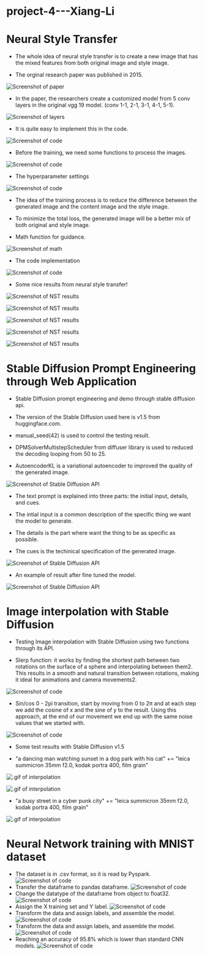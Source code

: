 # project-4---Xiang-Li 

# Neural Style Transfer

* The whole idea of neural style transfer is to create a new image that has the mixed features from both original image and style image.

* The orginal research paper was published in 2015.

![Screenshot of paper](powerpoint/NST_theory.png)

* In the paper, the researchers create a customized model from 5 conv layers in the original vgg 19 model. (conv 1-1, 2-1, 3-1, 4-1, 5-1).

![Screenshot of layers](powerpoint/chosen_layers.png)

* It is quite easy to implement this in the code.

![Screenshot of code](powerpoint/custom_vgg.png)

* Before the training, we need some functions to process the images.

![Screenshot of code](powerpoint/img_process.png)

* The hyperparameter settings

![Screenshot of code](powerpoint/hp_settings.png)

* The idea of the training process is to reduce the difference between the generated image and the content image and the style image.

* To minimize the total loss, the generated image will be a better mix of both original and style image.

* Math function for guidance.

![Screenshot of math](powerpoint/total_loss_f.png)

* The code implementation

![Screenshot of code](powerpoint/nst_code.png)

* Some nice results from neural style transfer!

![Screenshot of NST results](database/test/jp+fa3.png)

![Screenshot of NST results](database/test/s12+fa2.png)

![Screenshot of NST results](database/test/fa3+s11.png)

![Screenshot of NST results](database/test/mel1+vg.png)

![Screenshot of NST results](database/test/s14+f5.png)

# Stable Diffusion Prompt Engineering through Web Application

* Stable Diffusion prompt engineering and demo through stable diffusion api.

* The version of the Stable Diffusion used here is v1.5 from huggingface.com.

* manual_seed(42) is used to control the testing result.

* DPMSolverMultistepScheduler from diffuser library is used to reduced the decoding looping from 50 to 25.

* AutoencoderKL is a variational autoencoder to improved the quality of the generated image.

![Screenshot of Stable Diffusion API](powerpoint/sd_code1.png)

* The text prompt is explained into three parts: the initial input, details, and cues.

* The intial input is a common description of the specific thing we want the model to generate.

* The details is the part where want the thing to be as specific as possible.

* The cues is the techinical specification of the generated image.

![Screenshot of Stable Diffusion API](powerpoint/sd_code2.png)

* An example of result after fine tuned the model.

![Screenshot of Stable Diffusion API](powerpoint/sd_example.png)

# Image interpolation with Stable Diffusion

* Testing Image interpolation with Stable Diffusion using two functions through its API.

* Slerp function: it works by finding the shortest path between two rotations on the surface of a sphere and interpolating between them2. This results in a smooth and natural transition between rotations, making it ideal for animations and camera movements2.

![Screenshot of code](powerpoint/slerp.png)

* Sin/cos 0 - 2pi transition, start by moving from 0 to 2π and at each step we add the cosine of x and the sine of y to the result. Using this approach, at the end of our movement we end up with the same noise values ​​that we started with.

![Screenshot of code](powerpoint/interpolation_code.png)

* Some test results with Stable Diffusion v1.5

* "a dancing man watching sunset in a dog park with his cat" += "leica summicron 35mm f2.0, kodak portra 400, film grain"

![.gif of interpolation](database/test/manchit_interpolation1.gif)

![.gif of interpolation](database/test/manchit_interpolation2.gif)

* "a busy street in a cyber punk city" += "leica summicron 35mm f2.0, kodak portra 400, film grain"

![.gif of interpolation](database/test/test_interpolation1.gif)

# Neural Network training with MNIST dataset

* The dataset is in .csv format, so it is read by Pyspark.
![Screenshot of code](powerpoint/mnist1.png)
* Transfer the dataframe to pandas dataframe.
![Screenshot of code](powerpoint/mnist2.png)
* Change the datatype of the dataframe from object to float32.
![Screenshot of code](powerpoint/mnist3.png)
* Assign the X training set and Y label.
![Screenshot of code](powerpoint/mnist4.png)
* Transform the data and assign labels, and assemble the model.
![Screenshot of code](powerpoint/mnist5.png)
* Transform the data and assign labels, and assemble the model.
![Screenshot of code](powerpoint/mnist5.png)
* Reaching an accuracy of 95.8% which is lower than standard CNN models.
![Screenshot of code](powerpoint/mnist6.png)